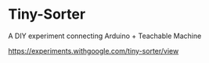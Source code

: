 # Tiny-Sorter

A DIY experiment connecting Arduino + Teachable Machine

https://experiments.withgoogle.com/tiny-sorter/view
